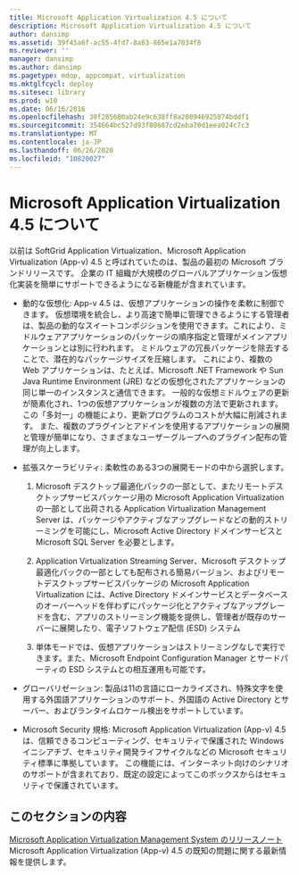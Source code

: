 ```yaml
---
title: Microsoft Application Virtualization 4.5 について
description: Microsoft Application Virtualization 4.5 について
author: dansimp
ms.assetid: 39f45a6f-ac55-4fd7-8a83-865e1a7034f8
ms.reviewer: ''
manager: dansimp
ms.author: dansimp
ms.pagetype: mdop, appcompat, virtualization
ms.mktglfcycl: deploy
ms.sitesec: library
ms.prod: w10
ms.date: 06/16/2016
ms.openlocfilehash: 30f285680ab24e9c638ff8a200946925074bddf1
ms.sourcegitcommit: 354664bc527d93f80687cd2eba70d1eea024c7c3
ms.translationtype: MT
ms.contentlocale: ja-JP
ms.lasthandoff: 06/26/2020
ms.locfileid: "10820027"
---
```

# Microsoft Application Virtualization 4.5 について


以前は SoftGrid Application Virtualization、Microsoft Application Virtualization (App-v) 4.5 と呼ばれていたのは、製品の最初の Microsoft ブランドリリースです。 企業の IT 組織が大規模のグローバルアプリケーション仮想化実装を簡単にサポートできるようになる新機能が含まれています。

-   動的な仮想化: App-v 4.5 は、仮想アプリケーションの操作を柔軟に制御できます。 仮想環境を統合し、より高速で簡単に管理できるようにする管理者は、製品の動的なスイートコンポジションを使用できます。これにより、ミドルウェアアプリケーションのパッケージの順序指定と管理がメインアプリケーションとは別に行われます。 ミドルウェアの冗長パッケージを除去することで、潜在的なパッケージサイズを圧縮します。 これにより、複数の Web アプリケーションは、たとえば、Microsoft .NET Framework や Sun Java Runtime Environment (JRE) などの仮想化されたアプリケーションの同じ単一のインスタンスと通信できます。 一般的な仮想ミドルウェアの更新が簡素化され、1つの仮想アプリケーションが複数の方法で更新されます。 この「多対一」の機能により、更新プログラムのコストが大幅に削減されます。 また、複数のプラグインとアドインを使用するアプリケーションの展開と管理が簡単になり、さまざまなユーザーグループへのプラグイン配布の管理が向上します。

-   拡張スケーラビリティ: 柔軟性のある3つの展開モードの中から選択します。

    1.  Microsoft デスクトップ最適化パックの一部として、またリモートデスクトップサービスパッケージ用の Microsoft Application Virtualization の一部として出荷される Application Virtualization Management Server は、パッケージやアクティブなアップグレードなどの動的ストリーミングを可能にし、Microsoft Active Directory ドメインサービスと Microsoft SQL Server を必要とします。

    2.  Application Virtualization Streaming Server、Microsoft デスクトップ最適化パックの一部としても配布される簡易バージョン、およびリモートデスクトップサービスパッケージの Microsoft Application Virtualization には、Active Directory ドメインサービスとデータベースのオーバーヘッドを伴わずにパッケージ化とアクティブなアップグレードを含む、アプリのストリーミング機能を提供し、管理者が既存のサーバーに展開したり、電子ソフトウェア配信 (ESD) システム

    3.  単体モードでは、仮想アプリケーションはストリーミングなしで実行できます。また、Microsoft Endpoint Configuration Manager とサードパーティの ESD システムとの相互運用も可能です。

-   グローバリゼーション: 製品は11の言語にローカライズされ、特殊文字を使用する外国語アプリケーションのサポート、外国語の Active Directory とサーバー、およびランタイムロケール検出をサポートしています。

-   Microsoft Security 規格: Microsoft Application Virtualization (App-v) 4.5 は、信頼できるコンピューティング、セキュリティで保護された Windows イニシアチブ、セキュリティ開発ライフサイクルなどの Microsoft セキュリティ標準に準拠しています。 この機能には、インターネット向けのシナリオのサポートが含まれており、既定の設定によってこのボックスからはセキュリティで保護されています。

## このセクションの内容


<a href="" id="microsoft-application-virtualization-management-system-release-notes"></a>[Microsoft Application Virtualization Management System のリリースノート](microsoft-application-virtualization-management-system-release-notes.md)  
Microsoft Application Virtualization (App-v) 4.5 の既知の問題に関する最新情報を提供します。

 

 





